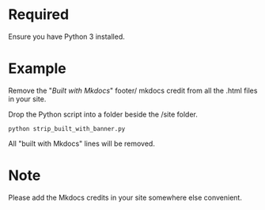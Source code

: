 
# Required

Ensure you have Python 3 installed.

# Example

Remove the "_Built with Mkdocs_" footer/ mkdocs credit from all the .html files in your site.

Drop the Python script into a folder beside the /site folder.

```
python strip_built_with_banner.py
```

All "built with Mkdocs" lines will be removed.


# Note

Please add the Mkdocs credits in your site somewhere else convenient.
